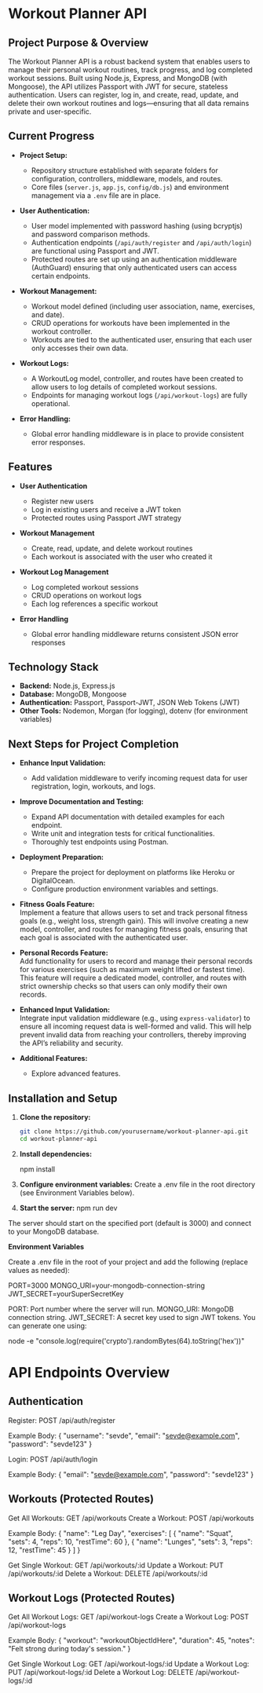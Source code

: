 # Workout Planner API

## Project Purpose & Overview

The Workout Planner API is a robust backend system that enables users to manage their personal workout routines, track progress, and log completed workout sessions. Built using Node.js, Express, and MongoDB (with Mongoose), the API utilizes Passport with JWT for secure, stateless authentication. Users can register, log in, and create, read, update, and delete their own workout routines and logs—ensuring that all data remains private and user-specific.

## Current Progress

- **Project Setup:**  
  - Repository structure established with separate folders for configuration, controllers, middleware, models, and routes.
  - Core files (`server.js`, `app.js`, `config/db.js`) and environment management via a `.env` file are in place.

- **User Authentication:**  
  - User model implemented with password hashing (using bcryptjs) and password comparison methods.
  - Authentication endpoints (`/api/auth/register` and `/api/auth/login`) are functional using Passport and JWT.
  - Protected routes are set up using an authentication middleware (AuthGuard) ensuring that only authenticated users can access certain endpoints.

- **Workout Management:**  
  - Workout model defined (including user association, name, exercises, and date).
  - CRUD operations for workouts have been implemented in the workout controller.
  - Workouts are tied to the authenticated user, ensuring that each user only accesses their own data.

- **Workout Logs:**  
  - A WorkoutLog model, controller, and routes have been created to allow users to log details of completed workout sessions.
  - Endpoints for managing workout logs (`/api/workout-logs`) are fully operational.


- **Error Handling:**  
  - Global error handling middleware is in place to provide consistent error responses.

## Features

- **User Authentication**  
  - Register new users  
  - Log in existing users and receive a JWT token  
  - Protected routes using Passport JWT strategy

- **Workout Management**  
  - Create, read, update, and delete workout routines  
  - Each workout is associated with the user who created it

- **Workout Log Management**  
  - Log completed workout sessions  
  - CRUD operations on workout logs  
  - Each log references a specific workout

- **Error Handling**  
  - Global error handling middleware returns consistent JSON error responses

## Technology Stack

- **Backend:** Node.js, Express.js
- **Database:** MongoDB, Mongoose
- **Authentication:** Passport, Passport-JWT, JSON Web Tokens (JWT)
- **Other Tools:** Nodemon, Morgan (for logging), dotenv (for environment variables)

## Next Steps for Project Completion

- **Enhance Input Validation:**  
  - Add validation middleware to verify incoming request data for user registration, login, workouts, and logs.

- **Improve Documentation and Testing:**  
  - Expand API documentation with detailed examples for each endpoint.
  - Write unit and integration tests for critical functionalities.
  - Thoroughly test endpoints using Postman.

- **Deployment Preparation:**  
  - Prepare the project for deployment on platforms like Heroku or DigitalOcean.
  - Configure production environment variables and settings.

- **Fitness Goals Feature:**  
  Implement a feature that allows users to set and track personal fitness goals (e.g., weight loss, strength gain). This will involve creating a new model, controller, and routes for managing fitness goals, ensuring that each goal is associated with the authenticated user.

- **Personal Records Feature:**  
  Add functionality for users to record and manage their personal records for various exercises (such as maximum weight lifted or fastest time). This feature will require a dedicated model, controller, and routes with strict ownership checks so that users can only modify their own records.

- **Enhanced Input Validation:**  
  Integrate input validation middleware (e.g., using `express-validator`) to ensure all incoming request data is well-formed and valid. This will help prevent invalid data from reaching your controllers, thereby improving the API’s reliability and security.

- **Additional Features:**  
  - Explore advanced features.

## Installation and Setup

1. **Clone the repository:**

   ```bash
   git clone https://github.com/yourusername/workout-planner-api.git
   cd workout-planner-api

2. **Install dependencies:**

   npm install

3. **Configure environment variables:**
Create a .env file in the root directory (see Environment Variables below).

4.	**Start the server:**
npm run dev

The server should start on the specified port (default is 3000) and connect to your MongoDB database.

**Environment Variables**

Create a .env file in the root of your project and add the following (replace values as needed):

PORT=3000
MONGO_URI=your-mongodb-connection-string
JWT_SECRET=yourSuperSecretKey

PORT: Port number where the server will run.
MONGO_URI: MongoDB connection string.
JWT_SECRET: A secret key used to sign JWT tokens. You can generate one using:

node -e "console.log(require('crypto').randomBytes(64).toString('hex'))"

# API Endpoints Overview #

## Authentication ##
Register:
POST /api/auth/register

Example Body:
   {
  "username": "sevde",
  "email": "sevde@example.com",
  "password": "sevde123"
   }

Login:
POST /api/auth/login

Example Body:
   {
  "email": "sevde@example.com",
  "password": "sevde123"
   }

## Workouts (Protected Routes) ##

Get All Workouts:
GET /api/workouts
Create a Workout:
POST /api/workouts

Example Body:
   {
  "name": "Leg Day",
  "exercises": [
    { "name": "Squat", "sets": 4, "reps": 10, "restTime": 60 },
    { "name": "Lunges", "sets": 3, "reps": 12, "restTime": 45 }
  ]
   }

Get Single Workout:
GET /api/workouts/:id
Update a Workout:
PUT /api/workouts/:id
Delete a Workout:
DELETE /api/workouts/:id

## Workout Logs (Protected Routes) ##

Get All Workout Logs:
GET /api/workout-logs
Create a Workout Log:
POST /api/workout-logs

Example Body:
   {
  "workout": "workoutObjectIdHere",
  "duration": 45,
  "notes": "Felt strong during today's session."
   }

Get Single Workout Log:
GET /api/workout-logs/:id
Update a Workout Log:
PUT /api/workout-logs/:id
Delete a Workout Log:
DELETE /api/workout-logs/:id